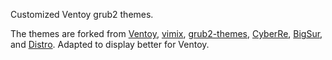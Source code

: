 Customized Ventoy grub2 themes.

The themes are forked from [Ventoy](https://github.com/ventoy/Ventoy), [vimix](https://github.com/vinceliuice/grub2-themes), [grub2-themes](https://github.com/vinceliuice/grub2-themes), [CyberRe](https://www.gnome-look.org/p/1420727), [BigSur](https://github.com/Teraskull/bigsur-grub2-theme), and [Distro](https://github.com/AdisonCavani/distro-grub-themes). Adapted to display better for Ventoy.